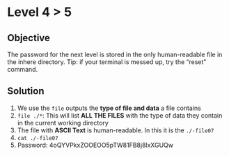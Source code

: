 # Level 4 > 5

## Objective
The password for the next level is stored in the only human-readable file in the inhere directory. Tip: if your terminal is messed up, try the “reset” command.

## Solution
1. We use the `file` outputs the **type of file and data** a file contains
2. `file ./*`: This will list **ALL THE FILES** with the type of data they contain in the current working directory
3. The file with **ASCII Text** is human-readable. In this it is the `./-file07`
4. `cat ./-file07`
5. Password: 4oQYVPkxZOOEOO5pTW81FB8j8lxXGUQw
